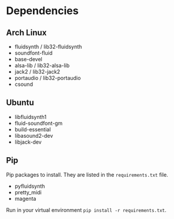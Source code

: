 # Dependencies
## Arch Linux
- fluidsynth / lib32-fluidsynth
- soundfont-fluid
- base-devel
- alsa-lib / lib32-alsa-lib
- jack2 / lib32-jack2
- portaudio / lib32-portaudio
- csound

## Ubuntu
- libfluidsynth1 
- fluid-soundfont-gm 
- build-essential 
- libasound2-dev 
- libjack-dev

## Pip
Pip packages to install. They are listed in the `requirements.txt` file. 
- pyfluidsynth 
- pretty\_midi
- magenta

Run in your virtual environment `pip install -r requirements.txt`.
